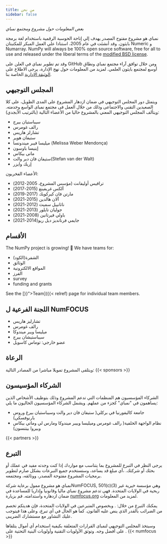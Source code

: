 ```yaml
---
title: من نحن
sidebar: false
---
```


_بعض المعلومات حول مشروع ومجتمع نمباي_

نمباي هو مشروع مفتوح المصدر يهدف إلي إتاحة الحوسبة الرقمية باستخدام لغة برمجة بايثون. وقد أنشئت في عام 2005، استنادا علي العمل المبكر للمكتبتان Numeric و Numarray. NumPy will always be 100% open source software, free for all to use and released under the liberal terms of the [modified BSD license](https://github.com/numpy/numpy/blob/main/LICENSE.txt).

وقد تم تطوير نمباي في العلن على GitHub ومن خلال توافق آراء مجتمع نمباي ونطاق أوسع لمجتمع بايثون العلمي. لمزيد من المعلومات حول نهج الإدارة، يرجى الاطلاع على [الوثيقة الإدارية](https://www.numpy.org/devdocs/dev/governance/index.html) الخاصة بنا.


## المجلس التوجيهي

ويتمثل دور المجلس التوجيهي في ضمان ازدهار المشروع على المدى الطويل، على كلا الصعيدين التقنى والاجتماعى وذلك من خلال العمل فى مجتمع نمباى الواسع وخدمته. ويتألف المجلس التوجيهي المعني بالمشروع حاليا من الأعضاء التالية (بالترتيب الأبجدي):

- سيباستيان بيرج
- رالف غومرس
- تشارلز هاريس
- ستيفان هوير
- ميليسا فيبر ميندونسا (Melissa Weber Mendonça)
- إينيسا باوسون
- ماتى بيكاس
- ستيفان فان دير والت(Stefan van der Walt)
- إريك وايزر

الأعضاء الفخريون:

- ترافيس أوليفانت (مؤسس المشروع، 2005-2012)
- ألكس غريفينغ (2015-2017)
- مارتن فان كيركويك (2017-2019)
- آلان هالدين (2015-2021)
- ناثانييل سميث (2012-2021)
- جوليان تايلور (2013-2021)
- باولي فيرتانين (2008-2021)
- جايمي فرنانديز ديل ريو(2014-2021)


## الأقسام

The NumPy project is growing! &#127881; We have teams for:

- الشفرة(الكود)
- الوثائق
- المواقع الالكترونية
- الفرز
- survey
- funding and grants

See the [}}">Team]({{< relref) page for individual team members.

## اللجنة الفرعية ل NumFOCUS

- تشارليز هاريس
- رالف غومرس
- ميليسا ويبر ميندوكا
- سيباستيشان بيرج
- عضو خارجي: توماس كاسويل

## الرعاة

ويتلقى المشروع تمويلا مباشرا من المصادر التالية:
{{< sponsors >}}


## الشركاء المؤسيسون

الشركاء المؤسسيون هم المنظمات التي تدعم المشروع وذلك بتوظيف الأشخاص الذين يساهمون في "نمباي" كجزء من عملهم. ويشمل الشركاء المؤسسيون الحاليون ما يلي:

- جامعة كاليفورنيا في بركلي( ستيفان فان دير والت وسيباستيان بيرغ وروس بارنوفسكي)
- نظام الواجهة الخلفية( رالف غومرس وميليسا وييبر ميندوكا ومارس لي وماتي بيكاس وبيروا بيتنسون)

{{< partners >}}


## التبرع

يرجى النظر في التبرع للمشروع بما يتناسب مع مواردك إذا كنت وجدته مفيد في عملك أو بحثك أو شركتك. ،أي مبلغ قد يساعد، وستستخدم جميع التبرعات بشكل صارم لتطوير برمجيات المشروع مفتوحة المصدر، ووثائقه، ومجتمعه.

نمباي هو مشروع ممول برعاية شركةNumFOCUS, 501(c)(3) وهي مؤسسة خيرية غير ربحية في الولايات المتحدة. فهى تدعم مشروع نمباي ماليا وقانونيا وإداريا للمساعدة في ضمان ازدهاره واستدامته. قم بزيارة [numfocus.org](https://numfocus.org) لمزيد من المعلومات.

يمكنك التبرع من خلال: [](https://numfocus.org). وبخصوص المتبرعين في الولايات المتحدة، فإن هديتكم تخصم من الضرائب بالقدر الذي ينص عليه القانون. كما هو الحال في أي تبرع، وعلى هذا فيتوجب عليك التشاور مع مستشارك الضريبى.

وسيتخذ المجلس التوجيهي لنمباى القرارات المتعلقة بكيفية استخدام أي أموال يتلقاها على أفضل وجه. وتوثق الأولويات التقنية وأولويات البنية التحتية على [](https://www.numpy.org/neps/index.html#roadmap).
{{< numfocus >}}
